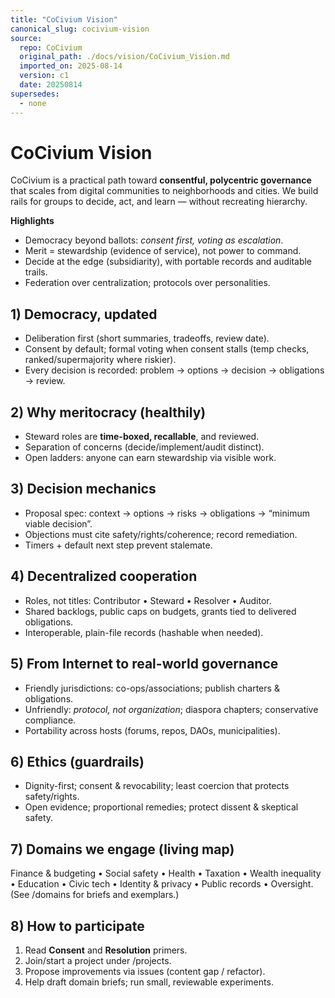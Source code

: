```yaml
---
title: "CoCivium Vision"
canonical_slug: cocivium-vision
source:
  repo: CoCivium
  original_path: ./docs/vision/CoCivium_Vision.md
  imported_on: 2025-08-14
  version: c1
  date: 20250814
supersedes:
  - none
---
```


# CoCivium Vision

CoCivium is a practical path toward **consentful, polycentric governance** that scales from digital communities to neighborhoods and cities. We build rails for groups to decide, act, and learn — without recreating hierarchy.

**Highlights**
- Democracy beyond ballots: *consent first, voting as escalation*.
- Merit = stewardship (evidence of service), not power to command.
- Decide at the edge (subsidiarity), with portable records and auditable trails.
- Federation over centralization; protocols over personalities.

## 1) Democracy, updated
- Deliberation first (short summaries, tradeoffs, review date).
- Consent by default; formal voting when consent stalls (temp checks, ranked/supermajority where riskier).
- Every decision is recorded: problem → options → decision → obligations → review.

## 2) Why meritocracy (healthily)
- Steward roles are **time-boxed, recallable**, and reviewed.
- Separation of concerns (decide/implement/audit distinct).
- Open ladders: anyone can earn stewardship via visible work.

## 3) Decision mechanics
- Proposal spec: context → options → risks → obligations → “minimum viable decision”.
- Objections must cite safety/rights/coherence; record remediation.
- Timers + default next step prevent stalemate.

## 4) Decentralized cooperation
- Roles, not titles: Contributor • Steward • Resolver • Auditor.
- Shared backlogs, public caps on budgets, grants tied to delivered obligations.
- Interoperable, plain-file records (hashable when needed).

## 5) From Internet to real-world governance
- Friendly jurisdictions: co-ops/associations; publish charters & obligations.
- Unfriendly: *protocol, not organization*; diaspora chapters; conservative compliance.
- Portability across hosts (forums, repos, DAOs, municipalities).

## 6) Ethics (guardrails)
- Dignity-first; consent & revocability; least coercion that protects safety/rights.
- Open evidence; proportional remedies; protect dissent & skeptical safety.

## 7) Domains we engage (living map)
Finance & budgeting • Social safety • Health • Taxation • Wealth inequality • Education • Civic tech • Identity & privacy • Public records • Oversight.
(See /domains for briefs and exemplars.)

## 8) How to participate
1) Read **Consent** and **Resolution** primers.  
2) Join/start a project under /projects.  
3) Propose improvements via issues (content gap / refactor).  
4) Help draft domain briefs; run small, reviewable experiments.
